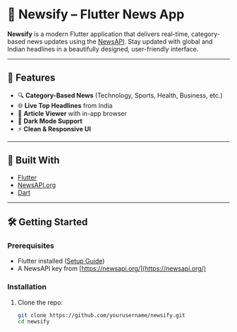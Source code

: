 # 📰 Newsify – Flutter News App

**Newsify** is a modern Flutter application that delivers real-time, category-based news updates using the [NewsAPI](https://newsapi.org/). Stay updated with global and Indian headlines in a beautifully designed, user-friendly interface.

---

## 🚀 Features

- 🔍 **Category-Based News** (Technology, Sports, Health, Business, etc.)
- 🌐 **Live Top Headlines** from India
- 📰 **Article Viewer** with in-app browser
- 🌙 **Dark Mode Support**
- ⚡ **Clean & Responsive UI**

---

## 🧠 Built With

- [Flutter](https://flutter.dev/)
- [NewsAPI.org](https://newsapi.org/)
- [Dart](https://dart.dev/)

---

## 🛠️ Getting Started

### Prerequisites
- Flutter installed ([Setup Guide](https://flutter.dev/docs/get-started/install))
- A NewsAPI key from [https://newsapi.org/](https://newsapi.org/)

### Installation

1. Clone the repo:
   ```bash
   git clone https://github.com/yourusername/newsify.git
   cd newsify
